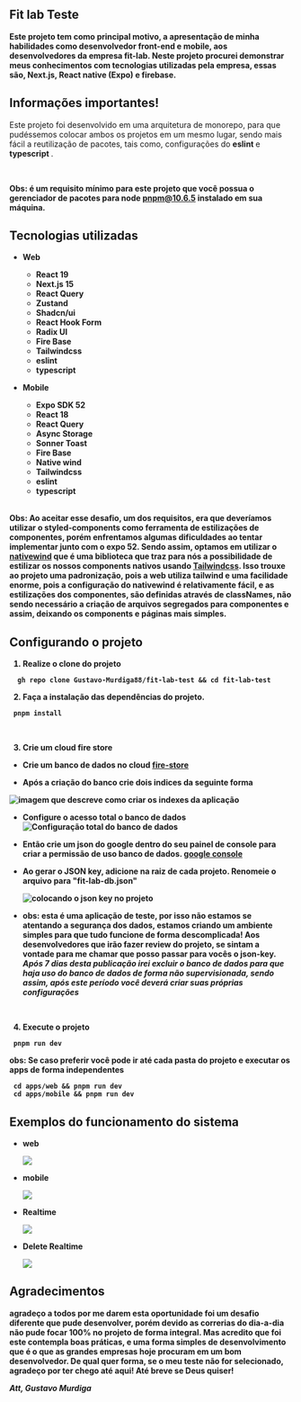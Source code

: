 ## Fit lab Teste

<strong>
  Este projeto tem como principal motivo, a apresentação de minha habilidades como desenvolvedor front-end e mobile, aos desenvolvedores da empresa fit-lab. Neste projeto procurei demonstrar meus conhecimentos com tecnologias utilizadas pela empresa, essas são, Next.js, React native (Expo) e firebase.
</strong>


## Informações importantes!
<span> Este projeto foi desenvolvido em uma arquitetura de monorepo, para que pudéssemos colocar ambos os projetos em um mesmo lugar, sendo mais fácil a reutilização de pacotes, tais como, configurações do <strong> eslint </strong> e <strong> typescript </strong>.

</br>

<strong>Obs: é um requisito mínimo para este projeto que você possua o gerenciador de pacotes para node <a href="https://pnpm.io/pt/">pnpm@10.6.5</a> instalado em sua máquina.

## Tecnologias utilizadas
  - Web
    - React 19
    - Next.js 15
    - React Query
    - Zustand
    - Shadcn/ui
    - React Hook Form
    - Radix UI
    - Fire Base
    - Tailwindcss
    - eslint
    - typescript
  
  - Mobile
    - Expo SDK 52
    - React 18
    - React Query
    - Async Storage
    - Sonner Toast
    - Fire Base
    - Native wind
    - Tailwindcss
    - eslint
    - typescript

</br>

<strong>
Obs: Ao aceitar esse desafio, um dos requisitos, era que deveríamos utilizar o styled-components como ferramenta de estilizações de componentes, porém enfrentamos algumas dificuldades ao tentar implementar junto com o expo 52. Sendo assim, optamos em utilizar o <a href="https://www.nativewind.dev/">nativewind</a> que é uma biblioteca que traz para nós a possibilidade de estilizar os nossos components nativos usando <a href="https://tailwindcss.com/">Tailwindcss</a>. Isso trouxe ao projeto uma padronização, pois a web utiliza tailwind e uma facilidade enorme, pois a configuração do nativewind é relativamente fácil, e as estilizações dos componentes, são definidas através de classNames, não sendo necessário a criação de arquivos segregados para componentes e assim, deixando os components e páginas mais simples.
</strong>

## Configurando o projeto

  1. Realize o clone do projeto
    
  ```shell
    gh repo clone Gustavo-Murdiga88/fit-lab-test && cd fit-lab-test
  ```
  2. Faça a instalação das dependências do projeto.

   ```shell
    pnpm install 
  ```
</br>

  3. Crie um cloud fire store
    
  - Crie um banco de dados no cloud <a href="https://firebase.google.com/products/firestore?hl=pt-br">fire-store</a>
  
  - Após a criação do banco crie dois indices da seguinte forma

  ![imagem que descreve como criar os indexes da aplicação](./assets/image.png) 

  - Configure o acesso total o banco de dados
  ![Configuração total do banco de dados](./assets/image-1.png)

  - Então crie um json do google dentro do seu painel de console para criar a permissão de uso banco de dados. <a href="https://console.cloud.google.com/">google console</a>

  - Ao gerar o JSON key, adicione na raiz de cada projeto. Renomeie o arquivo para "fit-lab-db.json" 

    ![colocando o json key no projeto](./assets/image-2.png)


  - obs: esta é uma aplicação de teste, por isso não estamos se atentando a segurança dos dados, estamos criando um ambiente simples para que tudo funcione de forma descomplicada!
  Aos desenvolvedores que irão fazer review do projeto, se sintam a vontade para me chamar que posso passar para vocês o json-key. *Após 7 dias desta publicação irei excluir o banco de dados para que haja uso do banco de dados de forma não supervisionada, sendo assim, após este período você deverá criar suas próprias configurações* 
  
</br>

  4. Execute o projeto

   ```shell
    pnpm run dev
  ```
  <strong>obs: Se caso preferir você pode ir até cada pasta do projeto e executar os apps de forma independentes </strong>

   ```shell
    cd apps/web && pnpm run dev
    cd apps/mobile && pnpm run dev
  ```

  ## Exemplos do funcionamento do sistema

   - web

      <img src="./assets/funcionamento-web.gif" />

  - mobile

      <img src="./assets/mobile.gif"/>

  - Realtime

      <img src="./assets/demonstrations.gif"/>

  - Delete Realtime

      <img src="./assets/delete.gif"/>


  ## Agradecimentos
  <strong> agradeço a todos por me darem esta oportunidade foi um desafio diferente que pude desenvolver, porém devido as correrias do dia-a-dia não pude focar 100% no projeto de forma integral. Mas acredito que foi este contempla boas práticas, e uma forma simples de desenvolvimento que é o que as grandes empresas hoje procuram em um bom desenvolvedor. De qual quer forma, se o meu teste não for selecionado, agradeço por ter chego até aqui!
  Até breve se Deus quiser!
  </strong>

  <em>
  Att, Gustavo Murdiga
  <em>

  